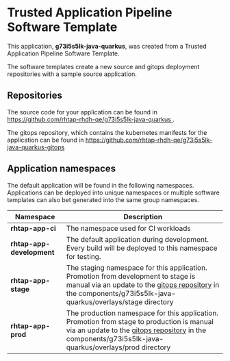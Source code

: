 # Trusted Application Pipeline Software Template

This application, **g73i5s5lk-java-quarkus**, was created from a Trusted Application Pipeline Software Template.

The software templates create a new source and gitops deployment repositories with a sample source application. 

## Repositories

The source code for your application can be found in [https://github.com/rhtap-rhdh-qe/g73i5s5lk-java-quarkus ](https://github.com/rhtap-rhdh-qe/g73i5s5lk-java-quarkus ).
 
The gitops repository, which contains the kubernetes manifests for the application can be found in 
[https://github.com/rhtap-rhdh-qe/g73i5s5lk-java-quarkus-gitops ](https://github.com/rhtap-rhdh-qe/g73i5s5lk-java-quarkus-gitops ) 

## Application namespaces 

The default application will be found in the following namespaces. Applications can be deployed into unique namespaces or multiple software templates can also bet generated into the same group namespaces.  

|  Namespace   |  Description   |  
| -------- | -------- |
| **rhtap-app-ci** | The namespace used for CI workloads |
| **rhtap-app-development** | The default application during development. Every build will be deployed to this namespace for testing. |
| **rhtap-app-stage** | The staging namespace for this application. Promotion from development to stage is manual via an update to the [gitops repository](https://github.com/rhtap-rhdh-qe/g73i5s5lk-java-quarkus-gitops ) in the components/g73i5s5lk-java-quarkus/overlays/stage directory |
| **rhtap-app-prod** | The production namespace for this application. Promotion from stage to production is manual via an update to the [gitops repository](https://github.com/rhtap-rhdh-qe/g73i5s5lk-java-quarkus-gitops ) in the components/g73i5s5lk-java-quarkus/overlays/prod directory |